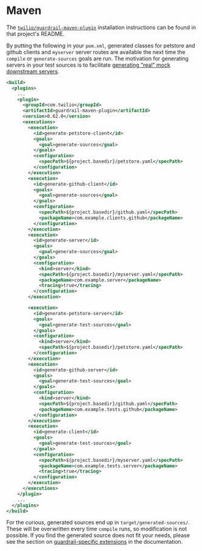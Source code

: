 Maven
=====

The [`twilio/guardrail-maven-plugin`](https://github.com/twilio/guardrail-maven-plugin) installation instructions can be found in that project's README.

By putting the following in your `pom.xml`, generated classes for petstore and github clients and `myserver` server routes are available the next time the `compile` or `generate-sources` goals are run. The motivation for generating servers in your test sources is to facilitate [generating "real" mock downstream servers](https://guardrail.dev/scala/akka-http/generating-a-server#generating-test-only-real-server-mocks-for-unit-tests).

```xml
<build>
  <plugins>
    ...
    <plugin>
      <groupId>com.twilio</groupId>
      <artifactId>guardrail-maven-plugin</artifactId>
      <version>0.62.0</version>
      <executions>
        <execution>
          <id>generate-petstore-client</id>
          <goals>
            <goal>generate-sources</goal>
          </goals>
          <configuration>
            <specPath>${project.basedir}/petstore.yaml</specPath>
          </configuration>
        </execution>
        <execution>
          <id>generate-github-client</id>
          <goals>
            <goal>generate-sources</goal>
          </goals>
          <configuration>
            <specPath>${project.basedir}/github.yaml</specPath>
            <packageName>com.example.clients.github</packageName>
          </configuration>
        </execution>
        <execution>
          <id>generate-server</id>
          <goals>
            <goal>generate-sources</goal>
          </goals>
          <configuration>
            <kind>server</kind>
            <specPath>${project.basedir}/myserver.yaml</specPath>
            <packageName>com.example.server</packageName>
            <tracing>true</tracing>
          </configuration>
        </execution>

        <execution>
          <id>generate-petstore-server</id>
          <goals>
            <goal>generate-test-sources</goal>
          </goals>
          <configuration>
            <kind>server</kind>
            <specPath>${project.basedir}/petstore.yaml</specPath>
          </configuration>
        </execution>
        <execution>
          <id>generate-github-server</id>
          <goals>
            <goal>generate-test-sources</goal>
          </goals>
          <configuration>
            <kind>server</kind>
            <specPath>${project.basedir}/github.yaml</specPath>
            <packageName>com.example.tests.github</packageName>
          </configuration>
        </execution>
        <execution>
          <id>generate-client</id>
          <goals>
            <goal>generate-test-sources</goal>
          </goals>
          <configuration>
            <specPath>${project.basedir}/myserver.yaml</specPath>
            <packageName>com.example.tests.server</packageName>
            <tracing>true</tracing>
          </configuration>
        </execution>
      </executions>
    </plugin>
    ...
  </plugins>
</build>
```

For the curious, generated sources end up in `target/generated-sources/`. These will be overwritten every time `compile` runs, so modification is not possible. If you find the generated source does not fit your needs, please see the section on [guardrail-specific extensions](https://guardrail.dev/scala/akka-http/guardrail-extensions) in the documentation.
